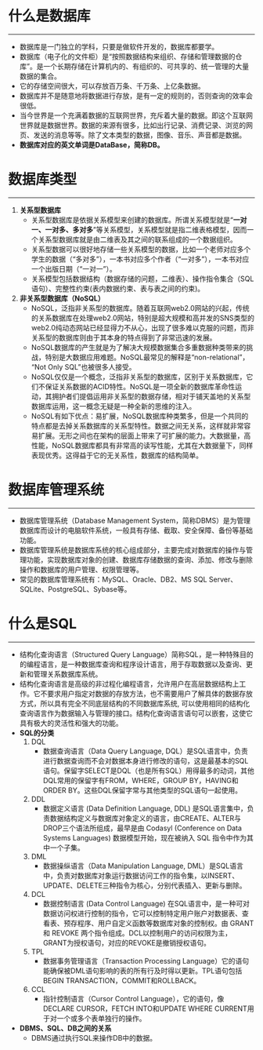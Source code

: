 # 什么是数据库

---

- 数据库是一门独立的学科，只要是做软件开发的，数据库都要学。
- 数据库（电子化的文件柜）是“按照数据结构来组织、存储和管理数据的仓库”。是一个长期存储在计算机内的、有组织的、可共享的、统一管理的大量数据的集合。
- 它的存储空间很大，可以存放百万条、千万条、上亿条数据。
- 数据库并不是随意地将数据进行存放，是有一定的规则的，否则查询的效率会很低。
- 当今世界是一个充满着数据的互联网世界，充斥着大量的数据。即这个互联网世界就是数据世界。数据的来源有很多，比如出行记录、消费记录、浏览的网页、发送的消息等等。除了文本类型的数据，图像、音乐、声音都是数据。
- **数据库对应的英文单词是DataBase，简称DB。**



# 数据库类型

---

1. **关系型数据库**
   - 关系型数据库是依据关系模型来创建的数据库。所谓关系模型就是“**一对一、一对多、多对多**”等关系模型，关系模型就是指二维表格模型，因而一个关系型数据库就是由二维表及其之间的联系组成的一个数据组织。
   - 关系型数据可以很好地存储一些关系模型的数据，比如一个老师对应多个学生的数据（“多对多”），一本书对应多个作者（“一对多”），一本书对应一个出版日期（“一对一”）。
   - 关系模型包括数据结构（数据存储的问题，二维表）、操作指令集合（SQL语句）、完整性约束(表内数据约束、表与表之间的约束)。
2. **非关系型数据库（NoSQL）**
   - NoSQL，泛指非关系型的数据库。随着互联网web2.0网站的兴起，传统的关系数据库在处理web2.0网站，特别是超大规模和高并发的SNS类型的web2.0纯动态网站已经显得力不从心，出现了很多难以克服的问题，而非关系型的数据库则由于其本身的特点得到了非常迅速的发展。
   - NoSQL数据库的产生就是为了解决大规模数据集合多重数据种类带来的挑战，特别是大数据应用难题。NoSQL最常见的解释是“non-relational”， “Not Only SQL”也被很多人接受。
   - NoSQL仅仅是一个概念，泛指非关系型的数据库，区别于关系数据库，它们不保证关系数据的ACID特性。NoSQL是一项全新的数据库革命性运动，其拥护者们提倡运用非关系型的数据存储，相对于铺天盖地的关系型数据库运用，这一概念无疑是一种全新的思维的注入。
   - NoSQL有如下优点：易扩展，NoSQL数据库种类繁多，但是一个共同的特点都是去掉关系数据库的关系型特性。数据之间无关系，这样就非常容易扩展。无形之间也在架构的层面上带来了可扩展的能力。大数据量，高性能，NoSQL数据库都具有非常高的读写性能，尤其在大数据量下，同样表现优秀。这得益于它的无关系性，数据库的结构简单。

# 数据库管理系统

---

- 数据库管理系统（Database Management System，简称DBMS）是为管理数据库而设计的电脑软件系统，一般具有存储、截取、安全保障、备份等基础功能。
- 数据库管理系统是数据库系统的核心组成部分，主要完成对数据库的操作与管理功能，实现数据库对象的创建、数据库存储数据的查询、添加、修改与删除操作和数据库的用户管理、权限管理等。
- 常见的数据库管理系统有：MySQL、Oracle、DB2、MS SQL Server、SQLite、PostgreSQL、Sybase等。

# 什么是SQL

---

- 结构化查询语言（Structured Query Language）简称SQL，是一种特殊目的的编程语言，是一种数据库查询和程序设计语言，用于存取数据以及查询、更新和管理关系数据库系统。
- 结构化查询语言是高级的非过程化编程语言，允许用户在高层数据结构上工作。它不要求用户指定对数据的存放方法，也不需要用户了解具体的数据存放方式，所以具有完全不同底层结构的不同数据库系统, 可以使用相同的结构化查询语言作为数据输入与管理的接口。结构化查询语言语句可以嵌套，这使它具有极大的灵活性和强大的功能。
- **SQL的分类**
   1. DQL
      - 数据查询语言（Data Query Language, DQL）是SQL语言中，负责进行数据查询而不会对数据本身进行修改的语句，这是最基本的SQL语句。保留字SELECT是DQL（也是所有SQL）用得最多的动词，其他DQL常用的保留字有FROM，WHERE，GROUP BY，HAVING和ORDER BY。这些DQL保留字常与其他类型的SQL语句一起使用。
   2. DDL
      - 数据定义语言 (Data Definition Language, DDL) 是SQL语言集中，负责数据结构定义与数据库对象定义的语言，由CREATE、ALTER与DROP三个语法所组成，最早是由 Codasyl (Conference on Data Systems Languages) 数据模型开始，现在被纳入 SQL 指令中作为其中一个子集。
   3. DML
      - 数据操纵语言（Data Manipulation Language, DML）是SQL语言中，负责对数据库对象运行数据访问工作的指令集，以INSERT、UPDATE、DELETE三种指令为核心，分别代表插入、更新与删除。
   4. DCL
      - 数据控制语言 (Data Control Language) 在SQL语言中，是一种可对数据访问权进行控制的指令，它可以控制特定用户账户对数据表、查看表、预存程序、用户自定义函数等数据库对象的控制权。由 GRANT 和 REVOKE 两个指令组成。DCL以控制用户的访问权限为主，GRANT为授权语句，对应的REVOKE是撤销授权语句。
   5. TPL
      - 数据事务管理语言（Transaction Processing Language）它的语句能确保被DML语句影响的表的所有行及时得以更新。TPL语句包括BEGIN TRANSACTION，COMMIT和ROLLBACK。
   6. CCL
      - 指针控制语言（Cursor Control Language），它的语句，像DECLARE CURSOR，FETCH INTO和UPDATE WHERE CURRENT用于对一个或多个表单独行的操作。
- **DBMS、SQL、DB之间的关系**
   - DBMS通过执行SQL来操作DB中的数据。

